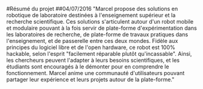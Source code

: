 #Résumé du projet
##04/07/2016
"Marcel propose des solutions en robotique de laboratoire destinées à l'enseignement supérieur et la recherche scientifique.
Ces solutions s'articulent autour d'un robot mobile et modulaire pouvant à la fois servir de plate-forme d'expérimentation dans les laboratoires de recherche, de plate-forme de travaux pratiques dans l'enseignement, et de passerelle entre ces deux mondes.
Fidèle aux principes du logiciel libre et de l'open hardware, ce robot est 100% hackable, selon l'esprit "facilement réparable plutôt qu'incassable".
Ainsi, les chercheurs peuvent l'adapter à leurs besoins scientifiques, et les étudiants sont encouragés à le démonter pour en comprendre le fonctionnement.
Marcel anime une communauté d'utilisateurs pouvant partager leur expérience et leurs projets autour de la plate-forme."
